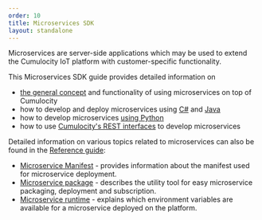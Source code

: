 ```yaml
---
order: 10
title: Microservices SDK
layout: standalone
---
```


Microservices are server-side applications which may be used to extend the Cumulocity IoT platform with customer-specific functionality. 

This Microservices SDK guide provides detailed information on 

* [the general concept](/guides/microservice-sdk/concept) and functionality of using microservices on top of Cumulocity
* how to develop and deploy microservices using [C#](/guides/microservice-sdk/cs) and [Java](/guides/microservice-sdk/java)
* how to develop microservices [using Python](/guides/microservice-sdk/http)
* how to use [Cumulocity's REST interfaces](/guides/microservice-sdk/rest) to develop microservices

Detailed information on various topics related to microservices can also be found in the [Reference guide](/guides/reference):

* [Microservice Manifest](/guides/reference/microservice-manifest) - provides information about the manifest used for microservice deployment.
* [Microservice package](/guides/reference/microservice-package) - describes the utility tool for easy microservice packaging, deployment and subscription. 
* [Microservice runtime](/guides/reference/microservice-runtime) - explains which environment variables are available for a microservice deployed on the platform. 
